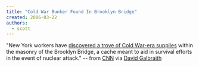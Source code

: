 ```yaml
---
title: "Cold War Bunker Found In Brooklyn Bridge"
created: 2006-03-22
authors: 
  - scott
---
```


"New York workers have [discovered a trove of Cold War-era supplies](http://edition.cnn.com/2006/US/03/21/coldwar.trove/) within the masonry of the Brooklyn Bridge, a cache meant to aid in survival efforts in the event of nuclear attack." \-- from [CNN](http://edition.cnn.com/2006/US/03/21/coldwar.trove/) via [David Galbraith](http://www.davidgalbraith.org/archives/001030.html)
